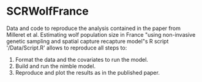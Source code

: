 # SCRWolfFrance
Data and code to reproduce the analysis contained in the paper from Milleret et al. Estimating wolf population size in France "using non-invasive genetic sampling and spatial capture recapture model"s
R script '/Data/Script.R' allows to reproduce all steps to:
1. Format the data and the covariates to run the model.
2. Build and run the nimble model.
3. Reproduce and plot the results as in the published paper. 